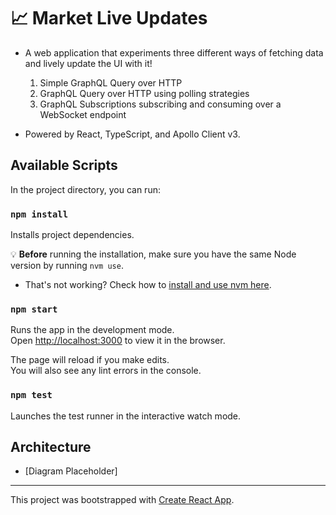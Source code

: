 # 📈 Market Live Updates

- A web application that experiments three different ways of fetching data and lively update the UI with it!

  1. Simple GraphQL Query over HTTP
  1. GraphQL Query over HTTP using polling strategies
  1. GraphQL Subscriptions subscribing and consuming over a WebSocket endpoint

- Powered by React, TypeScript, and Apollo Client v3.

## Available Scripts

In the project directory, you can run:

### `npm install`

Installs project dependencies.

💡 **Before** running the installation, make sure you have the same Node version by running `nvm use`.

- That's not working? Check how to [install and use nvm here](https://itnext.io/nvm-the-easiest-way-to-switch-node-js-environments-on-your-machine-in-a-flash-17babb7d5f1b).

### `npm start`

Runs the app in the development mode.\
Open [http://localhost:3000](http://localhost:3000) to view it in the browser.

The page will reload if you make edits.\
You will also see any lint errors in the console.

### `npm test`

Launches the test runner in the interactive watch mode.

## Architecture

- [Diagram Placeholder]

---

This project was bootstrapped with [Create React App](https://github.com/facebook/create-react-app).
